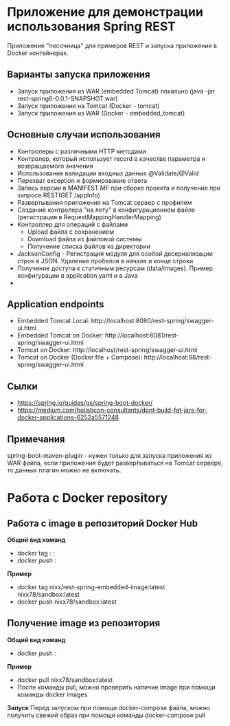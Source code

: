 # Приложение для демонстрации использования Spring REST 
Приложение "песочница" для примеров REST и запуска приложения в Docker контейнерах.

## Варианты запуска приложения
* Запуск приложения из WAR (embedded Tomcat) локально (java -jar rest-spring6-0.0.1-SNAPSHOT.war)
* Запуск приложения на Tomcat (Docker - tomcat)
* Запуск приложения из WAR (Docker - embedded_tomcat)

## Основные случаи использования
* Контролеры c различными HTTP методами
* Контролер, который использует record в качестве параметра и возвращаемого значения 
* Использование валидации входных данных @Validate/@Valid
* Перехват exception и формирование ответа
* Запись версии в MANIFEST.MF при сборке проекта и получение при запросе REST(GET /appInfo)
* Развертывания приложения на Tomcat сервер с профилем
* Создание контролера "на лету" в конфигурационном файле (регистрация в RequestMappingHandlerMapping)
* Контроллер для операций с файлами
    * Upload файла с сохранением 
    * Download файла из файловой системы
    * Получение списка файлов из директории
* JacksonConfig - Регистрация модуля для особой десериализации строк в JSON. Удаление пробелов в начале и конце строки
* Получение доступа к статичным ресурсам (data/images). Пример конфигурации в application.yaml и в Java
* 
## Application endpoints
- Embedded Tomcat Local: http://localhost:8080/rest-spring/swagger-ui.html
- Embedded Tomcat on Docker: http://localhost:8081/rest-spring/swagger-ui.html
- Tomcat on Docker: http://localhost/rest-spring/swagger-ui.html
- Tomcat on Docker (Docker file + Compose): http://localhost:88/rest-spring/swagger-ui.html

## Cылки
* https://spring.io/guides/gs/spring-boot-docker/
* https://medium.com/holisticon-consultants/dont-build-fat-jars-for-docker-applications-6252a5571248

## Примечания
spring-boot-maven-plugin - нужен только для запуска приложения из WAR файла, если приложения будет
развертываться на Tomcat сервере, то данных плагин можно не включать. 

# Работа с Docker repository

## Работа с image в репозиторий Docker Hub
**Общий вид команд**  
* docker tag <local-image>:<tagname> <remote-repo>:<tagname>  
* docker push <remote-repo>:<tagname>

**Пример**  
* docker tag nixx/rest-spring-embedded-image:latest nixx78/sandbox:latest  
* docker push nixx78/sandbox:latest

## Получение image из репозитория
**Общий вид команд**
* docker push <remote-repo>:<tagname>

**Пример**  
* docker pull nixx78/sandbox:latest  
* После команды pull, можно проверить наличие image при помощи команды docker images

**Запуск**
Перед запуском при помощи docker-compose файла, можно получить свежий образ
при помощи команды docker-compose pull
